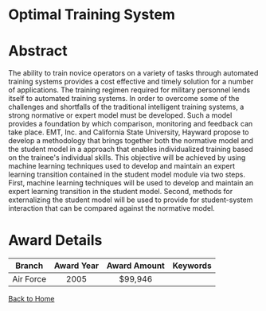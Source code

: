 
Optimal Training System
=======================

# Abstract


The ability to train novice operators on a variety of tasks through automated training systems provides a cost effective and timely solution for a number of applications.  The training regimen required for military personnel lends itself to automated training systems.  In order to overcome some of the challenges and shortfalls of the traditional intelligent training systems, a strong normative or expert model must be developed.  Such a model provides a foundation by which comparison, monitoring and feedback can take place.    EMT, Inc. and California State University, Hayward propose to develop a methodology that brings together both the normative model and the student model in a approach that enables individualized training based on the trainee's individual skills.  This objective will be achieved by using machine learning techniques used to develop and maintain an expert learning transition contained in the student model module via two steps.  First, machine learning techniques will be used to develop and maintain an expert learning transition in the student model.  Second, methods for externalizing the student model will be used to provide for student-system interaction that can be compared against the normative model.  

# Award Details

|Branch|Award Year|Award Amount|Keywords|
| :---: | :---: | :---: | :---: |
|Air Force|2005|$99,946||
  
  


[Back to Home](https://github.com/chrischow/dod_sbir_awards#1280)